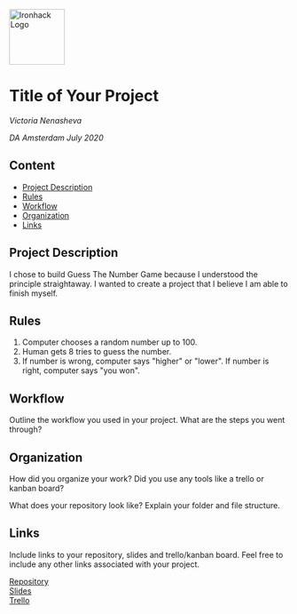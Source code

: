 <img src="https://bit.ly/2VnXWr2" alt="Ironhack Logo" width="100"/>

# Title of Your Project
*Victoria Nenasheva*

*DA Amsterdam July 2020*

## Content
- [Project Description](#project-description)
- [Rules](#rules)
- [Workflow](#workflow)
- [Organization](#organization)
- [Links](#links)

## Project Description
I chose to build Guess The Number Game because I understood the principle straightaway. I wanted to create a project that I believe I am able to finish myself. 

## Rules
1. Computer chooses a random number up to 100.
2. Human gets 8 tries to guess the number.
3. If number is wrong, computer says "higher" or "lower". If number is right, computer says "you won". 

## Workflow
Outline the workflow you used in your project. What are the steps you went through?

## Organization
How did you organize your work? Did you use any tools like a trello or kanban board?

What does your repository look like? Explain your folder and file structure.

## Links
Include links to your repository, slides and trello/kanban board. Feel free to include any other links associated with your project. 

[Repository](https://github.com/Vika182/mini-project-1)  
[Slides](https://slides.com/)  
[Trello](https://trello.com/b/8VZULVL5/mini-project1)  
